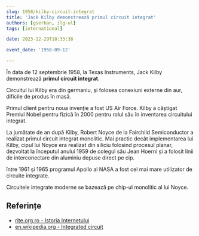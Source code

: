 ```yaml
---
slug: 1958/kilby-circuit-integrat
title: 'Jack Kilby demonstrează primul circuit integrat'
authors: [gserban, ilg-ul]
tags: [international]

date: 2023-12-29T18:33:38

event_date: '1958-09-12'

---
```


În data de 12 septembrie 1958, la Texas Instruments, Jack Kilby demonstrează **primul
circuit integrat**.

<!-- truncate -->

Circuitul lui Kilby era din germaniu, și folosea conexiuni externe din aur,
dificile de produs în masă.

Primul client pentru noua invenție a fost US Air Force. Kilby a câștigat
Premiul Nobel pentru fizică în 2000 pentru rolul său în inventarea
circuitului integrat.

La jumătate de an după Kilby, Robert Noyce de la Fairchild Semiconductor
a realizat primul circuit integrat monolitic. Mai practic decât
implementarea lui Kilby, cipul lui Noyce era realizat din siliciu
folosind procesul planar, dezvoltat la începutul anului 1959 de colegul
său Jean Hoerni și a folosit linii de interconectare din
aluminiu depuse direct pe cip.

între 1961 și 1965 programul Apollo al NASA a fost cel mai
mare utilizator de circuite integrate.

Circuitele integrate moderne se bazează pe chip-ul monolitic al lui Noyce.

## Referințe

- [rite.org.ro - Istoria Internetului](https://rite.org.ro/istoria-internetului/)
- [en.wikipedia.org - Integrated circuit](https://en.wikipedia.org/wiki/Integrated_circuit)
